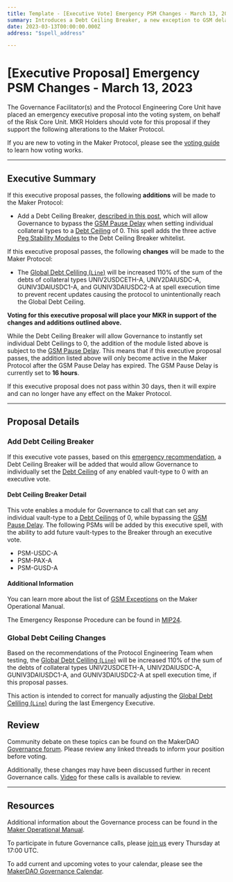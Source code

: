 ```yaml
---
title: Template - [Executive Vote] Emergency PSM Changes - March 13, 2023
summary: Introduces a Debt Ceiling Breaker, a new exception to GSM delay, which can instantly disable further borrowing from individual ilks once an executive vote has passed.
date: 2023-03-13T00:00:00.000Z
address: "$spell_address"

---
```

# [Executive Proposal] Emergency PSM Changes - March 13, 2023

The Governance Facilitator(s) and the Protocol Engineering Core Unit have placed an emergency executive proposal into the voting system, on behalf of the Risk Core Unit. MKR Holders should vote for this proposal if they support the following alterations to the Maker Protocol.

If you are new to voting in the Maker Protocol, please see the [voting guide](https://manual.makerdao.com/governance/voting-in-makerdao/on-chain-governance) to learn how voting works.

---

## Executive Summary

If this executive proposal passes, the following **additions** will be made to the Maker Protocol:
- Add a Debt Ceiling Breaker, [described in this post](https://forum.makerdao.com/t/out-of-schedule-executive-proposal-to-implement-psm-breaker/20162), which will allow Governance to bypass the [GSM Pause Delay](https://manual.makerdao.com/parameter-index/core/param-gsm-pause-delay) when setting individual collateral types to a [Debt Ceiling](https://manual.makerdao.com/parameter-index/vault-risk/param-debt-ceiling) of 0. This spell adds the three active [Peg Stability Modules](https://manual.makerdao.com/module-index/module-psm) to the Debt Ceiling Breaker whitelist.

If this executive proposal passes, the following **changes** will be made to the Maker Protocol:
- The [Global Debt Celiling (`Line`)](https://manual.makerdao.com/parameter-index/core/param-global-debt-ceiling) will be increased 110% of the sum of the debts of collateral types UNIV2USDCETH-A, UNIV2DAIUSDC-A, GUNIV3DAIUSDC1-A, and GUNIV3DAIUSDC2-A at spell execution time to prevent recent updates causing the protocol to unintentionally reach the Global Debt Ceiling.

**Voting for this executive proposal will place your MKR in support of the changes and additions outlined above.**

While the Debt Ceiling Breaker will allow Governance to instantly set individual Debt Ceilings to 0, the addition of the module listed above is subject to the [GSM Pause Delay](https://manual.makerdao.com/parameter-index/core/param-gsm-pause-delay). This means that if this executive proposal passes, the addition listed above will only become active in the Maker Protocol after the GSM Pause Delay has expired. The GSM Pause Delay is currently set to **16 hours**.

If this executive proposal does not pass within 30 days, then it will expire and can no longer have any effect on the Maker Protocol.

---

## Proposal Details

### Add Debt Ceiling Breaker

If this executive vote passes, based on this [emergency recommendation](https://forum.makerdao.com/t/out-of-schedule-executive-proposal-to-implement-psm-breaker/20162), a Debt Ceiling Breaker will be added that would allow Governance to individually set the [Debt Ceiling](https://manual.makerdao.com/parameter-index/vault-risk/param-debt-ceiling) of any enabled vault-type to 0 with an executive vote.

#### Debt Ceiling Breaker Detail

This vote enables a module for Governance to call that can set any individual vault-type to a [Debt Ceilings](https://manual.makerdao.com/parameter-index/vault-risk/param-debt-ceiling) of 0, while bypassing the [GSM Pause Delay](https://manual.makerdao.com/parameter-index/core/param-gsm-pause-delay). The following PSMs will be added by this executive spell, with the ability to add future vault-types to the Breaker through an executive vote. 
- PSM-USDC-A
- PSM-PAX-A 
- PSM-GUSD-A

#### Additional Information

You can learn more about the list of [GSM Exceptions](https://manual.makerdao.com/governance/verification/gsm-exceptions) on the Maker Operational Manual.

The Emergency Response Procedure can be found in [MIP24](https://mips.makerdao.com/mips/details/MIP24).

### Global Debt Ceiling Changes

Based on the recommendations of the Protocol Engineering Team when testing, the [Global Debt Celiling (`Line`)](https://manual.makerdao.com/parameter-index/core/param-global-debt-ceiling) will be increased 110% of the sum of the debts of collateral types UNIV2USDCETH-A, UNIV2DAIUSDC-A, GUNIV3DAIUSDC1-A, and GUNIV3DAIUSDC2-A at spell execution time, if this proposal passes.

This action is intended to correct for manually adjusting the [Global Debt Celiling (`Line`)](https://manual.makerdao.com/parameter-index/core/param-global-debt-ceiling) during the last Emergency Executive. 

## Review

Community debate on these topics can be found on the MakerDAO [Governance forum](https://forum.makerdao.com/). Please review any linked threads to inform your position before voting.

Additionally, these changes may have been discussed further in recent Governance calls. [Video](https://www.youtube.com/playlist?list=PLLzkWCj8ywWNq5-90-Id6VPSsrk4OWVan) for these calls is available to review.

---

## Resources

Additional information about the Governance process can be found in the [Maker Operational Manual](https://manual.makerdao.com).

To participate in future Governance calls, please [join us](https://forum.makerdao.com/tag/pubcall-:-governance-and-risk) every Thursday at 17:00 UTC.

To add current and upcoming votes to your calendar, please see the [MakerDAO Governance Calendar](https://manual.makerdao.com/makerdao/calendars/governance-calendar).
